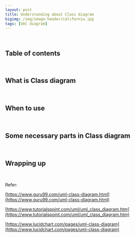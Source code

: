 ```yaml
---
layout: post
title: Understanding about Class diagram
bigimg: /img/image-header/california.jpg
tags: [Uml diagram]
---
```




<br>

## Table of contents





<br>

## What is Class diagram





<br>

## When to use





<br>

## Some necessary parts in Class diagram





<br>

## Wrapping up




<br>

Refer:

[https://www.guru99.com/uml-class-diagram.html](https://www.guru99.com/uml-class-diagram.html)

[https://www.tutorialspoint.com/uml/uml_class_diagram.htm](https://www.tutorialspoint.com/uml/uml_class_diagram.htm)

[https://www.lucidchart.com/pages/uml-class-diagram](https://www.lucidchart.com/pages/uml-class-diagram)

